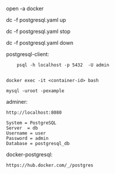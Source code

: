 open -a docker

dc -f postgresql.yaml up

dc -f postgresql.yaml stop

dc -f postgresql.yaml down

postgresql-client:
        
       	psql -h localhost -p 5432  -U admin
	
        
	docker exec -it <container-id> bash

	mysql -uroot -pexample


adminer:

	http://localhost:8080
	
	System = PostgreSQL	
	Server	= db
	Username = user	
	Password = admin	
	Database = postgresql_db


docker-postgresql:
	
	https://hub.docker.com/_/postgres
